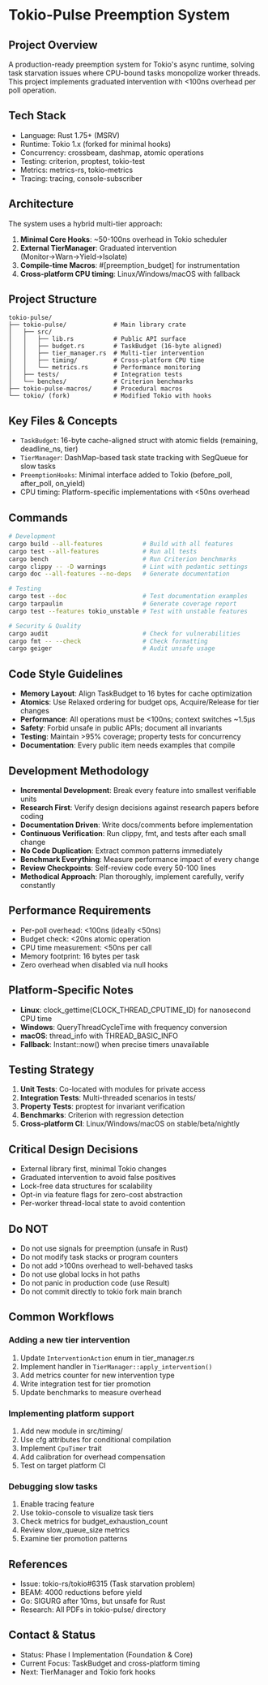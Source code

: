 # Tokio-Pulse Preemption System

## Project Overview
A production-ready preemption system for Tokio's async runtime, solving task starvation issues where CPU-bound tasks monopolize worker threads. This project implements graduated intervention with <100ns overhead per poll operation.

## Tech Stack
- Language: Rust 1.75+ (MSRV)
- Runtime: Tokio 1.x (forked for minimal hooks)
- Concurrency: crossbeam, dashmap, atomic operations
- Testing: criterion, proptest, tokio-test
- Metrics: metrics-rs, tokio-metrics
- Tracing: tracing, console-subscriber

## Architecture
The system uses a hybrid multi-tier approach:
1. **Minimal Core Hooks**: ~50-100ns overhead in Tokio scheduler
2. **External TierManager**: Graduated intervention (Monitor→Warn→Yield→Isolate)
3. **Compile-time Macros**: #[preemption_budget] for instrumentation
4. **Cross-platform CPU timing**: Linux/Windows/macOS with fallback

## Project Structure
```
tokio-pulse/
├── tokio-pulse/             # Main library crate
│   ├── src/
│   │   ├── lib.rs           # Public API surface
│   │   ├── budget.rs        # TaskBudget (16-byte aligned)
│   │   ├── tier_manager.rs  # Multi-tier intervention
│   │   ├── timing/          # Cross-platform CPU time
│   │   └── metrics.rs       # Performance monitoring
│   ├── tests/               # Integration tests
│   └── benches/             # Criterion benchmarks
├── tokio-pulse-macros/      # Procedural macros
└── tokio/ (fork)            # Modified Tokio with hooks
```

## Key Files & Concepts
- `TaskBudget`: 16-byte cache-aligned struct with atomic fields (remaining, deadline_ns, tier)
- `TierManager`: DashMap-based task state tracking with SegQueue for slow tasks
- `PreemptionHooks`: Minimal interface added to Tokio (before_poll, after_poll, on_yield)
- CPU timing: Platform-specific implementations with <50ns overhead

## Commands
```bash
# Development
cargo build --all-features           # Build with all features
cargo test --all-features            # Run all tests
cargo bench                          # Run Criterion benchmarks
cargo clippy -- -D warnings          # Lint with pedantic settings
cargo doc --all-features --no-deps   # Generate documentation

# Testing
cargo test --doc                     # Test documentation examples
cargo tarpaulin                      # Generate coverage report
cargo test --features tokio_unstable # Test with unstable features

# Security & Quality
cargo audit                          # Check for vulnerabilities
cargo fmt -- --check                 # Check formatting
cargo geiger                         # Audit unsafe usage
```

## Code Style Guidelines
- **Memory Layout**: Align TaskBudget to 16 bytes for cache optimization
- **Atomics**: Use Relaxed ordering for budget ops, Acquire/Release for tier changes
- **Performance**: All operations must be <100ns; context switches ~1.5μs
- **Safety**: Forbid unsafe in public APIs; document all invariants
- **Testing**: Maintain >95% coverage; property tests for concurrency
- **Documentation**: Every public item needs examples that compile

## Development Methodology
- **Incremental Development**: Break every feature into smallest verifiable units
- **Research First**: Verify design decisions against research papers before coding
- **Documentation Driven**: Write docs/comments before implementation
- **Continuous Verification**: Run clippy, fmt, and tests after each small change
- **No Code Duplication**: Extract common patterns immediately
- **Benchmark Everything**: Measure performance impact of every change
- **Review Checkpoints**: Self-review code every 50-100 lines
- **Methodical Approach**: Plan thoroughly, implement carefully, verify constantly

## Performance Requirements
- Per-poll overhead: <100ns (ideally <50ns)
- Budget check: <20ns atomic operation
- CPU time measurement: <50ns per call
- Memory footprint: 16 bytes per task
- Zero overhead when disabled via null hooks

## Platform-Specific Notes
- **Linux**: clock_gettime(CLOCK_THREAD_CPUTIME_ID) for nanosecond CPU time
- **Windows**: QueryThreadCycleTime with frequency conversion
- **macOS**: thread_info with THREAD_BASIC_INFO
- **Fallback**: Instant::now() when precise timers unavailable

## Testing Strategy
1. **Unit Tests**: Co-located with modules for private access
2. **Integration Tests**: Multi-threaded scenarios in tests/
3. **Property Tests**: proptest for invariant verification
4. **Benchmarks**: Criterion with regression detection
5. **Cross-platform CI**: Linux/Windows/macOS on stable/beta/nightly

## Critical Design Decisions
- External library first, minimal Tokio changes
- Graduated intervention to avoid false positives
- Lock-free data structures for scalability
- Opt-in via feature flags for zero-cost abstraction
- Per-worker thread-local state to avoid contention

## Do NOT
- Do not use signals for preemption (unsafe in Rust)
- Do not modify task stacks or program counters
- Do not add >100ns overhead to well-behaved tasks
- Do not use global locks in hot paths
- Do not panic in production code (use Result)
- Do not commit directly to tokio fork main branch

## Common Workflows

### Adding a new tier intervention
1. Update `InterventionAction` enum in tier_manager.rs
2. Implement handler in `TierManager::apply_intervention()`
3. Add metrics counter for new intervention type
4. Write integration test for tier promotion
5. Update benchmarks to measure overhead

### Implementing platform support
1. Add new module in src/timing/
2. Use cfg attributes for conditional compilation
3. Implement `CpuTimer` trait
4. Add calibration for overhead compensation
5. Test on target platform CI

### Debugging slow tasks
1. Enable tracing feature
2. Use tokio-console to visualize task tiers
3. Check metrics for budget_exhaustion_count
4. Review slow_queue_size metrics
5. Examine tier promotion patterns

## References
- Issue: tokio-rs/tokio#6315 (Task starvation problem)
- BEAM: 4000 reductions before yield
- Go: SIGURG after 10ms, but unsafe for Rust
- Research: All PDFs in tokio-pulse/ directory

## Contact & Status
- Status: Phase I Implementation (Foundation & Core)
- Current Focus: TaskBudget and cross-platform timing
- Next: TierManager and Tokio fork hooks